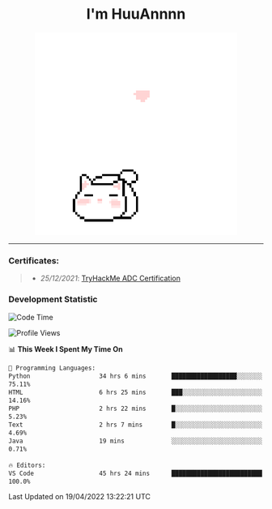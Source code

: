 <h1 align='center'>I'm HuuAnnnn</h1>
<p align="center">
 <img src="cat_intro.gif" />
</p>

___

### Certificates:
>- *25/12/2021*: [TryHackMe ADC Certification](https://tryhackme-certificates.s3-eu-west-1.amazonaws.com/THM-HKVVJOIWJA.png)


### Development Statistic

<!--START_SECTION:waka-->
![Code Time](http://img.shields.io/badge/Code%20Time-92%20hrs%2054%20mins-blue)

![Profile Views](http://img.shields.io/badge/Profile%20Views-17-blue)

📊 **This Week I Spent My Time On** 

```text
💬 Programming Languages: 
Python                   34 hrs 6 mins       ██████████████████░░░░░░░   75.11% 
HTML                     6 hrs 25 mins       ███░░░░░░░░░░░░░░░░░░░░░░   14.16% 
PHP                      2 hrs 22 mins       █░░░░░░░░░░░░░░░░░░░░░░░░   5.23% 
Text                     2 hrs 7 mins        █░░░░░░░░░░░░░░░░░░░░░░░░   4.69% 
Java                     19 mins             ░░░░░░░░░░░░░░░░░░░░░░░░░   0.71%

🔥 Editors: 
VS Code                  45 hrs 24 mins      █████████████████████████   100.0%

```


 Last Updated on 19/04/2022 13:22:21 UTC
<!--END_SECTION:waka-->
